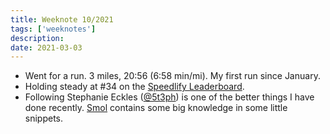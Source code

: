 ```yaml
---
title: Weeknote 10/2021
tags: ['weeknotes']
description:  
date: 2021-03-03
---
```

- Went for a run. 3 miles, 20:56 (6:58 min/mi). My first run since January. 
- Holding steady at #34 on the [Speedlify Leaderboard](https://www.11ty.dev/speedlify/#site-953e66da).
- Following Stephanie Eckles ([@5t3ph](https://twitter.com/5t3ph)) is one of the better things I have done recently. [Smol](https://smolcss.dev/) contains some big knowledge in some little snippets. 